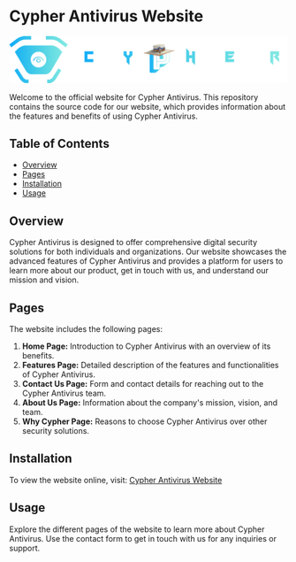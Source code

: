 # Cypher Antivirus Website
![Cypher Antivirus Logo](./logo.png)

Welcome to the official website for Cypher Antivirus. This repository contains the source code for our website, which provides information about the features and benefits of using Cypher Antivirus.

## Table of Contents
- [Overview](#overview)
- [Pages](#pages)
- [Installation](#installation)
- [Usage](#usage)

## Overview
Cypher Antivirus is designed to offer comprehensive digital security solutions for both individuals and organizations. Our website showcases the advanced features of Cypher Antivirus and provides a platform for users to learn more about our product, get in touch with us, and understand our mission and vision.

## Pages
The website includes the following pages:
1. **Home Page:** Introduction to Cypher Antivirus with an overview of its benefits.
2. **Features Page:** Detailed description of the features and functionalities of Cypher Antivirus.
3. **Contact Us Page:** Form and contact details for reaching out to the Cypher Antivirus team.
4. **About Us Page:** Information about the company's mission, vision, and team.
5. **Why Cypher Page:** Reasons to choose Cypher Antivirus over other security solutions.

## Installation
To view the website online, visit: [Cypher Antivirus Website](https://hamedmohamed0.github.io/Cypher-AV-Website/WEB/html/index.html)

## Usage
Explore the different pages of the website to learn more about Cypher Antivirus. Use the contact form to get in touch with us for any inquiries or support.

